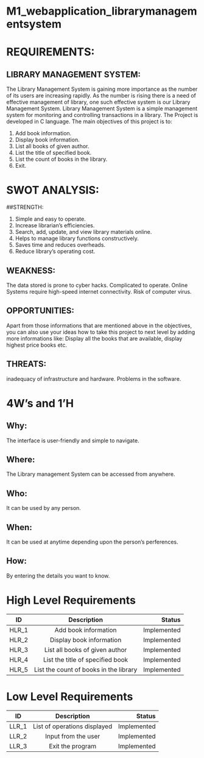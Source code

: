 # M1_webapplication_librarymanagementsystem


# REQUIREMENTS:
## LIBRARY MANAGEMENT SYSTEM:
The Library Management System is gaining more importance as the number of its users are increasing rapidly. As the number is rising there is a need of effective management of library, one such effective system is our Library Management System. Library Management System is a simple management system for monitoring and controlling transactions in a library. The Project is developed in C language. The main objectives of this project is to:

1. Add book information.
2. Display book information.
3. List all books of given author.
4. List the title of specified book.
5. List the count of books in the library.
6. Exit.

# SWOT ANALYSIS:

##STRENGTH:

1. Simple and easy to operate.
2. Increase librarian’s efficiencies.
3. Search, add, update, and view library materials online.
4. Helps to manage library functions constructively.
5. Saves time and reduces overheads.
6. Reduce library’s operating cost.

## WEAKNESS:

The data stored is prone to cyber hacks. Complicated to operate. Online Systems require high-speed internet connectivity. Risk of computer virus.

## OPPORTUNITIES:

Apart from those informations that are mentioned above in the objectives, you can also use your ideas how to take this project to next level by adding more informations like: Display all the books that are available, display highest price books etc.

## THREATS:

inadequacy of infrastructure and hardware.
Problems in the software.

# 4W’s and 1’H

## Why:
The interface is user-friendly and simple to navigate.

## Where:
The Library management System can be accessed from anywhere.

## Who:
It can be used by any person.

## When:
It can be used at anytime depending upon the person’s perferences.

## How:
By entering the details you want to know.

# High Level Requirements
 
|ID| Description| Status|
|---|:----------:|------:|
|HLR_1|	Add book information|	Implemented|
|HLR_2|	Display book information| Implemented|
|HLR_3|	List all books of given author|	Implemented|
|HLR_4|	List the title of specified book|	Implemented|
|HLR_5|	List the count of books in the library|	Implemented|

# Low Level Requirements

|ID|	Description|Status|
|---|:-----:|------:|
|LLR_1| List of operations displayed|	Implemented|
|LLR_2| Input from the user| Implemented|
|LLR_3|	Exit the program |Implemented|
